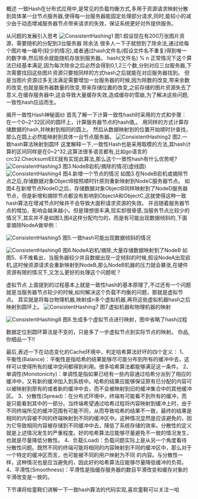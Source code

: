 概述
一致Hash在分布式应用中,是常见的负载均衡方式,多用于资源请求映射分散到具体某一台节点服务器,使得每一台服务器能固定处理部分请求,同时,能较小的减少由于动态增减服务器节点带来请求的失效，保证系统更好对外提供服务。


从问题的发展引入思考
![ConsistentHashing1](images/ConsistentHashing1.jpg)
图1.假设现在有200万张图片资源，需要随机的分配到3台服务器
除余法
很多人一下子就想到了除余法,通过给每个图片唯一编号(较少的情况),或者通过hash文件名(假设文件名不重复)得到唯一的数字串,然后除余就能随机存放到服务器。
hash(文件名) % n
正常情况下这个算法已经基本满足,因为每次除余之后必然会得到0,1,2三个数,分别对应三台服务器,下次需要找回这些图片资源只要按同样的方式hash之后就能在对应服务器找到。
但是当图片资源过多无法满足需要增加一台服务器的时候,因为除数的改变,带来余数的改变,也就是服务器数量的改变,带来存储位置的改变,之前存储的图片资源失去了意义,在缓存服务器中,这会导致大量缓存失效,造成缓存的雪崩,为了解决这些问题,一致性hash应运而生。


揭开一致性Hash神秘面纱
首先了解一下计算一致性hash时采用的方式和步骤：
在一个0~2^32区间的圆环上，计算服务器节点的hash值,。
用同样的方式计算存储数据的hash,并映射到相同的圆上。
然后从数据映射到的位置开始顺时针查找，那么在圆上必然能映射到具体一台节点服务器。
![ConsistentHashing2](images/ConsistentHashing2.jpg)
图2.一致hash算法映射到圆环
这里解释一下,一致性Hash也是采用取模的方法,其hash计算的区间同样是在0~2^32,这算法很多语言都有,比如go语言的crc32.ChecksumIEEE就有实现此算法,那么这个一致性hash有什么优势呢?
![ConsistentHashing3](images/ConsistentHashing3.jpg)
图3.NodeB宕机/摘除的情况(虚线圆)
![ConsistentHashing4](images/ConsistentHashing4.jpg)
图4.新增一个节点的情况
如图3.在NodeB宕机或摘除节点之后,存储数据对象ObjectB按照顺时针原则重新映射到NodeC服务器节点。
如图4.在新增节点NodeD之后，存储数据对象ObjectB同样映射到了NodeD服务器节点，但是新增和摘除节点都没有影响到ObjectA和ObjectC,这就使得这种一致hash算法在增减节点时候并不会导致大面积请求资源的失效。
并且随着服务器节点的增加，影响会越来越小。但是理想很丰满,现实却很骨感,当服务节点比较少的情况下,其实并不是如图3,图4这样分配均匀的，而是有可能出现数据倾斜的,下面拿摘除NodeA做举例：

![ConsistentHashing5](images/ConsistentHashing5.jpg)
图5.一致hash可能出现数据倾斜的情况


![ConsistentHashing6](images/ConsistentHashing6.jpg)
图6.NodeA宕机/摘除,大量存储数据映射到了NodeB
如图5、6不难看出，当服务器较少并且数据出现一定倾斜的时候,假设NodeA出现宕机,这时候资源请求会重新映射到NodeB,那么NodeB机器的压力就会暴涨,在硬件资源有限的情况下,又怎么更好的处理这个问题呢？


虚拟节点
上面提到的过程基本上就是一致性hash的基本原理了,不过还有一个问题就是当服务器节点较少的时候,如何解决这个负载不均衡的问题，那就是虚拟节点。
其实就是将每台物理机器,映射成n多个虚拟机器,再将这些虚拟机器hash之后映射到圆环上。
![ConsistentHashing7](images/ConsistentHashing7.jpg)
图7.虚拟机器和物理机器的映射


![ConsistentHashing8](images/ConsistentHashing8.jpg)
图8.生成多个虚拟节点进行映射，图中省略了hash过程


数据定位到圆环算法是不变的，只是多了一步虚拟节点到实际节点的映射。
你品,你细品一下!!


最后,表述一下在动态变化的Cache环境中，判定哈希算法好坏的四个定义：
1、平衡性(Balance)：平衡性是指哈希的结果能够尽可能分布到所有的缓冲中去，这样可以使得所有的缓冲空间都得到利用。很多哈希算法都能够满足这一条件。
2、单调性(Monotonicity)：单调性是指如果已经有一些内容通过哈希分派到了相应的缓冲中，又有新的缓冲加入到系统中。哈希的结果应能够保证原有已分配的内容可以被映射到原有的或者新的缓冲中去，而不会被映射到旧的缓冲集合中的其他缓冲区。
3、分散性(Spread)：在分布式环境中，终端有可能看不到所有的缓冲，而是只能看到其中的一部分。当终端希望通过哈希过程将内容映射到缓冲上时，由于不同终端所见的缓冲范围有可能不同，从而导致哈希的结果不一致，最终的结果是相同的内容被不同的终端映射到不同的缓冲区中。这种情况显然是应该避免的，因为它导致相同内容被存储到不同缓冲中去，降低了系统存储的效率。分散性的定义就是上述情况发生的严重程度。好的哈希算法应能够尽量避免不一致的情况发生，也就是尽量降低分散性。
4、负载(Load)：负载问题实际上是从另一个角度看待分散性问题。既然不同的终端可能将相同的内容映射到不同的缓冲区中，那么对于一个特定的缓冲区而言，也可能被不同的用户映射为不同 的内容。与分散性一样，这种情况也是应当避免的，因此好的哈希算法应能够尽量降低缓冲的负荷。
4、平滑性(Smoothness)：平滑性是指缓存服务器的数目平滑改变和缓存对象的平滑改变是一致的。


下节课将给童鞋们讲解一下一致hash算法的代码实现,喜欢童鞋可以关注一哈
